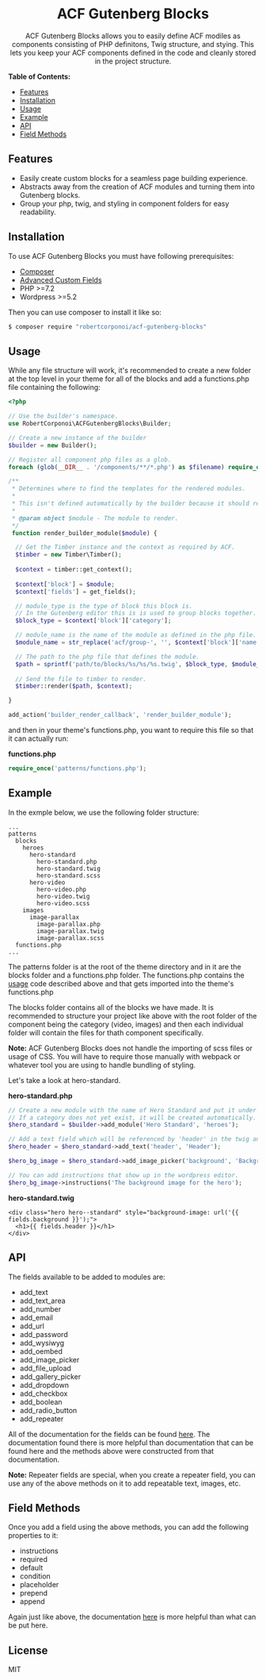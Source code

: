 <div align="center">

# ACF Gutenberg Blocks

</div>

<div align="center">

ACF Gutenberg Blocks allows you to easily define ACF modiles as components consisting of PHP definitons, Twig structure, and stying. This lets you keep your ACF components defined in the code and cleanly stored in the project structure.

</div>

**Table of Contents:**

- [Features](#features)
- [Installation](#installation)
- [Usage](#usage)
- [Example](#example)
- [API](#api)
- [Field Methods](#field-properties)

## **Features**

- Easily create custom blocks for a seamless page building experience.
- Abstracts away from the creation of ACF modules and turning them into Gutenberg blocks.
- Group your php, twig, and styling in component folders for easy readability.

## **Installation**

To use ACF Gutenberg Blocks you must have following prerequisites:

- [Composer](https://getcomposer.org/download/)
- [Advanced Custom Fields](https://www.advancedcustomfields.com/)
- PHP >=7.2
- Wordpress >=5.2

Then you can use composer to install it like so:

```bash
$ composer require "robertcorponoi/acf-gutenberg-blocks"
```

## **Usage**

While any file structure will work, it's recommended to create a new folder at the top level in your theme for all of the blocks and add a functions.php file containing the following:

```php
<?php

// Use the builder's namespace.
use RobertCorponoi\ACFGutenbergBlocks\Builder;

// Create a new instance of the builder
$builder = new Builder();

// Register all component php files as a glob.
foreach (glob(__DIR__ . '/components/**/*.php') as $filename) require_once($filename);

/**
 * Determines where to find the templates for the rendered modules.
 *
 * This isn't defined automatically by the builder because it should remain flexible.
 *
 * @param object $module - The module to render.
 */
 function render_builder_module($module) {

  // Get the Timber instance and the context as required by ACF.
  $timber = new Timber\Timber();
  
  $context = timber::get_context();
  
  $context['block'] = $module;
  $context['fields'] = get_fields();

  // module_type is the type of block this block is.
  // In the Gutenberg editor this is is used to group blocks together.
  $block_type = $context['block']['category'];

  // module_name is the name of the module as defined in the php file.
  $module_name = str_replace('acf/group-', '', $context['block']['name']);

  // The path to the php file that defines the module.
  $path = sprintf('path/to/blocks/%s/%s/%s.twig', $block_type, $module_name, $module_name);
  
  // Send the file to timber to render.
  $timber::render($path, $context);

}

add_action('builder_render_callback', 'render_builder_module');
```

and then in your theme's functions.php, you want to require this file so that it can actually run:

**functions.php**

```php
require_once('patterns/functions.php');
```

## **Example**

In the exmple below, we use the following folder structure:

```
...
patterns
  blocks
    heroes
      hero-standard
        hero-standard.php
        hero-standard.twig
        hero-standard.scss
      hero-video
        hero-video.php
        hero-video.twig
        hero-video.scss
    images
      image-parallax
        image-parallax.php
        image-parallax.twig
        image-parallax.scss
  functions.php
...
```

The patterns folder is at the root of the theme directory and in it are the blocks folder and a functions.php folder. The functions.php contains the [usage](#usage) code described above and that gets imported into the theme's functions.php

The blocks folder contains all of the blocks we have made. It is recommended to structure your project like above with the root folder of the component being the category (video, images) and then each individual folder will contain the files for thath component specifically.

**Note:** ACF Gutenberg Blocks does not handle the importing of scss files or usage of CSS. You will have to require those manually with webpack or whatever tool you are using to handle bundling of styling.

Let's take a look at hero-standard.

**hero-standard.php**

```php
// Create a new module with the name of Hero Standard and put it under the heroes category.
// If a category does not yet exist, it will be created automatically.
$hero_standard = $builder->add_module('Hero Standard', 'heroes');

// Add a text field which will be referenced by 'header' in the twig and in the editor it will be labelled as 'Header'.
$hero_header = $hero_standard->add_text('header', 'Header');

$hero_bg_image = $hero_standard->add_image_picker('background', 'Background');

// You can add instructions that show up in the wordpress editor.
$hero_bg_image->instructions('The background image for the hero');
```

**hero-standard.twig**

```twig
<div class="hero hero--standard" style="background-image: url('{{ fields.background }}');">
  <h1>{{ fields.header }}</h1>
</div>
```

## **API**

The fields available to be added to modules are:

- add_text
- add_text_area
- add_number
- add_email
- add_url
- add_password
- add_wysiwyg
- add_oembed
- add_image_picker
- add_file_upload
- add_gallery_picker
- add_dropdown
- add_checkbox
- add_boolean
- add_radio_button
- add_repeater

All of the documentation for the fields can be found [here](https://www.advancedcustomfields.com/resources/register-fields-via-php/#field-settings). The documentation found there is more helpful than documentation that can be found here and the methods above were constructed from that documentation.

**Note:** Repeater fields are special, when you create a repeater field, you can use any of the above methods on it to add repeatable text, images, etc.

## **Field Methods**

Once you add a field using the above methods, you can add the following properties to it:

- instructions
- required
- default
- condition
- placeholder
- prepend
- append

Again just like above, the documentation [here](https://www.advancedcustomfields.com/resources/register-fields-via-php/#field-settings) is more helpful than what can be put here.

## **License**

MIT